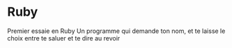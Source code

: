 # Ruby
Premier essaie en Ruby
Un programme qui demande ton nom, et te laisse le choix entre te saluer et te dire au revoir
